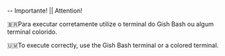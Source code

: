 -- Importante! || Attention!

🇧🇷Para executar corretamente utilize o terminal do Gish Bash ou algum terminal colorido.

🇺🇲To execute correctly, use the Gish Bash terminal or a colored terminal.

